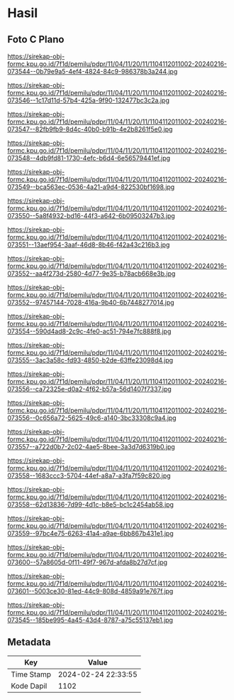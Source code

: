 # Hasil

## Foto C Plano

https://sirekap-obj-formc.kpu.go.id/7f1d/pemilu/pdpr/11/04/11/20/11/1104112011002-20240216-073544--0b79e9a5-4ef4-4824-84c9-986378b3a244.jpg

https://sirekap-obj-formc.kpu.go.id/7f1d/pemilu/pdpr/11/04/11/20/11/1104112011002-20240216-073546--1c17d11d-57b4-425a-9f90-132477bc3c2a.jpg

https://sirekap-obj-formc.kpu.go.id/7f1d/pemilu/pdpr/11/04/11/20/11/1104112011002-20240216-073547--82fb9fb9-8d4c-40b0-b91b-4e2b8261f5e0.jpg

https://sirekap-obj-formc.kpu.go.id/7f1d/pemilu/pdpr/11/04/11/20/11/1104112011002-20240216-073548--4db9fd81-1730-4efc-b6d4-6e56579441ef.jpg

https://sirekap-obj-formc.kpu.go.id/7f1d/pemilu/pdpr/11/04/11/20/11/1104112011002-20240216-073549--bca563ec-0536-4a21-a9d4-822530bf1698.jpg

https://sirekap-obj-formc.kpu.go.id/7f1d/pemilu/pdpr/11/04/11/20/11/1104112011002-20240216-073550--5a8f4932-bd16-44f3-a642-6b09503247b3.jpg

https://sirekap-obj-formc.kpu.go.id/7f1d/pemilu/pdpr/11/04/11/20/11/1104112011002-20240216-073551--13aef954-3aaf-46d8-8b46-f42a43c216b3.jpg

https://sirekap-obj-formc.kpu.go.id/7f1d/pemilu/pdpr/11/04/11/20/11/1104112011002-20240216-073552--aa4f273d-2580-4d77-9e35-b78acb668e3b.jpg

https://sirekap-obj-formc.kpu.go.id/7f1d/pemilu/pdpr/11/04/11/20/11/1104112011002-20240216-073552--97457144-7028-416a-9b40-6b7448277014.jpg

https://sirekap-obj-formc.kpu.go.id/7f1d/pemilu/pdpr/11/04/11/20/11/1104112011002-20240216-073554--590d4ad8-2c9c-4fe0-ac51-794e7fc888f8.jpg

https://sirekap-obj-formc.kpu.go.id/7f1d/pemilu/pdpr/11/04/11/20/11/1104112011002-20240216-073555--3ac3a58c-fd93-4850-b2de-63ffe23098d4.jpg

https://sirekap-obj-formc.kpu.go.id/7f1d/pemilu/pdpr/11/04/11/20/11/1104112011002-20240216-073556--ca72325e-d0a2-4f62-b57a-56d1407f7337.jpg

https://sirekap-obj-formc.kpu.go.id/7f1d/pemilu/pdpr/11/04/11/20/11/1104112011002-20240216-073556--0c656a72-5625-49c6-a140-3bc33308c9a4.jpg

https://sirekap-obj-formc.kpu.go.id/7f1d/pemilu/pdpr/11/04/11/20/11/1104112011002-20240216-073557--a722d0b7-2c02-4ae5-8bee-3a3d7d6319b0.jpg

https://sirekap-obj-formc.kpu.go.id/7f1d/pemilu/pdpr/11/04/11/20/11/1104112011002-20240216-073558--1683ccc3-5704-44ef-a8a7-a3fa7f59c820.jpg

https://sirekap-obj-formc.kpu.go.id/7f1d/pemilu/pdpr/11/04/11/20/11/1104112011002-20240216-073558--62d13836-7d99-4d1c-b8e5-bc1c2454ab58.jpg

https://sirekap-obj-formc.kpu.go.id/7f1d/pemilu/pdpr/11/04/11/20/11/1104112011002-20240216-073559--97bc4e75-6263-41a4-a9ae-6bb867b431e1.jpg

https://sirekap-obj-formc.kpu.go.id/7f1d/pemilu/pdpr/11/04/11/20/11/1104112011002-20240216-073600--57a8605d-0f11-49f7-967d-afda8b27d7cf.jpg

https://sirekap-obj-formc.kpu.go.id/7f1d/pemilu/pdpr/11/04/11/20/11/1104112011002-20240216-073601--5003ce30-81ed-44c9-808d-4859a91e767f.jpg

https://sirekap-obj-formc.kpu.go.id/7f1d/pemilu/pdpr/11/04/11/20/11/1104112011002-20240216-073545--185be995-4a45-43d4-8787-a75c55137eb1.jpg


## Metadata

| Key        | Value               |
| ---------- | ------------------- |
| Time Stamp | 2024-02-24 22:33:55 |
| Kode Dapil | 1102                |



